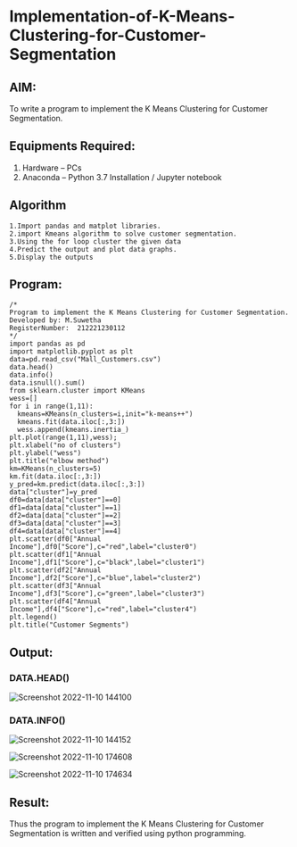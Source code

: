 # Implementation-of-K-Means-Clustering-for-Customer-Segmentation

## AIM:
To write a program to implement the K Means Clustering for Customer Segmentation.

## Equipments Required:
1. Hardware – PCs
2. Anaconda – Python 3.7 Installation / Jupyter notebook

## Algorithm
```
1.Import pandas and matplot libraries.
2.import Kmeans algorithm to solve customer segmentation.
3.Using the for loop cluster the given data
4.Predict the output and plot data graphs.
5.Display the outputs
```
## Program:
```
/*
Program to implement the K Means Clustering for Customer Segmentation.
Developed by: M.Suwetha
RegisterNumber:  212221230112
*/
import pandas as pd
import matplotlib.pyplot as plt
data=pd.read_csv("Mall_Customers.csv")
data.head()
data.info()
data.isnull().sum()
from sklearn.cluster import KMeans
wess=[]
for i in range(1,11):
  kmeans=KMeans(n_clusters=i,init="k-means++")
  kmeans.fit(data.iloc[:,3:])
  wess.append(kmeans.inertia_)
plt.plot(range(1,11),wess);
plt.xlabel("no of clusters")
plt.ylabel("wess")
plt.title("elbow method")
km=KMeans(n_clusters=5)
km.fit(data.iloc[:,3:])
y_pred=km.predict(data.iloc[:,3:])
data["cluster"]=y_pred
df0=data[data["cluster"]==0]
df1=data[data["cluster"]==1]
df2=data[data["cluster"]==2]
df3=data[data["cluster"]==3]
df4=data[data["cluster"]==4]
plt.scatter(df0["Annual Income"],df0["Score"],c="red",label="cluster0")
plt.scatter(df1["Annual Income"],df1["Score"],c="black",label="cluster1")
plt.scatter(df2["Annual Income"],df2["Score"],c="blue",label="cluster2")
plt.scatter(df3["Annual Income"],df3["Score"],c="green",label="cluster3")
plt.scatter(df4["Annual Income"],df4["Score"],c="red",label="cluster4")
plt.legend()
plt.title("Customer Segments")
```

## Output:
### DATA.HEAD()
![Screenshot 2022-11-10 144100](https://user-images.githubusercontent.com/94165336/201089862-429f9d37-57f8-45a4-acda-d734cab8fb41.png)
### DATA.INFO()
![Screenshot 2022-11-10 144152](https://user-images.githubusercontent.com/94165336/201090024-7c5e5cbc-19d8-4d6c-b246-9b703434de42.png)

![Screenshot 2022-11-10 174608](https://user-images.githubusercontent.com/94165336/201090062-8186b513-bfc9-45b9-a9f3-b23b13ae78ef.png)

![Screenshot 2022-11-10 174634](https://user-images.githubusercontent.com/94165336/201090087-7a698819-55b6-4d88-a8fe-44bbd5402ab3.png)

## Result:
Thus the program to implement the K Means Clustering for Customer Segmentation is written and verified using python programming.
